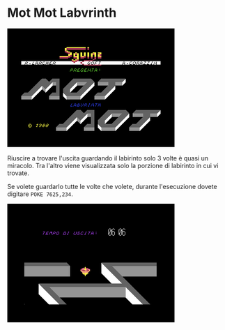 # Mot Mot Labvrinth

![Mot mot](./immagini/motmot_titile_screen.png)

Riuscire a trovare l'uscita guardando il labirinto solo 3 volte è quasi un 
miracolo. Tra l'altro viene visualizzata solo la porzione di labirinto in cui
vi trovate.

Se volete guardarlo tutte le volte che volete, durante l'esecuzione
dovete digitare `POKE 7625,234`.

![Mot mot](./immagini/motmot_exit.png)